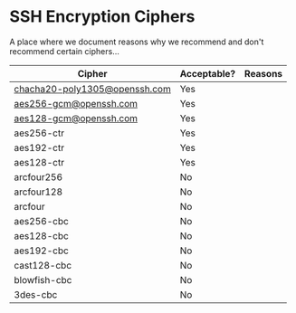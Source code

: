 # SSH Encryption Ciphers

A place where we document reasons why we recommend and don't recommend certain ciphers...

|Cipher|Acceptable?|Reasons|
|---|---|---|
|chacha20-poly1305@openssh.com|Yes||
|aes256-gcm@openssh.com|Yes||
|aes128-gcm@openssh.com|Yes||
|aes256-ctr|Yes||
|aes192-ctr|Yes||
|aes128-ctr|Yes||
|arcfour256|No||
|arcfour128|No||
|arcfour|No||
|aes256-cbc|No||
|aes128-cbc|No||
|aes192-cbc|No||
|cast128-cbc|No||
|blowfish-cbc|No||
|3des-cbc|No||
